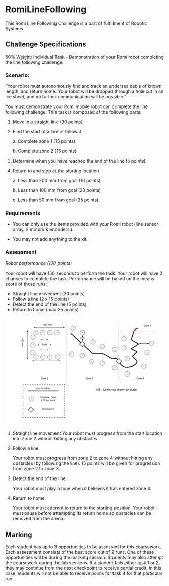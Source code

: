 # RomiLineFollowing
This Romi Line Following Challenge is a part of fulfillment of Robotic Systems

## Challenge Specifications
50% Weight: Individual Task - Demonstration of your Romi robot completing the line following challenge.

### Scenario:

“Your robot must autonomously find and track an undersea cable of known length, and return home. Your robot will be dropped through a hole cut in an ice sheet, and no further communication will be possible.”

You must demonstrate your Romi mobile robot can complete the line following challenge. This task is composed of the following parts:

1. Move in a straight line (30 points)

2. Find the start of a line of follow it

    a. Complete zone 1 (15 points)

    b. Complete zone 2 (15 points)

3. Determine when you have reached the end of the line (5 points)

4. Return to and stop at the starting location

    a. Less than 200 mm from goal (10 points)

    b. Less than 100 mm from goal (20 points)

    c. Less than 50 mm from goal (35 points)

### Requirements

- You can only use the items provided with your Romi robot (line sensor array, 2 motors & encoders,).

- You may not add anything to the kit. 

### Assessment

*Robot performance (100 points)*

Your robot will have 150 seconds to perform the task. Your robot will have 3 chances to complete the task. Performance will be based on the means score of these runs:

- Straight line movement (30 points)
- Follow a line (2 x 15 points)
- Detect the end of the line (5 points)
- Return to home (max 35 points) 

![alt text](https://github.com/ShawnBei/RomiLineFollowing/blob/master/ChallengeMap.png)

1. Straight line movement
    Your robot must progress from the start location into Zone 2 without hitting any obstacles

2. Follow a line

    Your robot must progress from zone 2 to zone 4 without hitting any obstacles (by following the line). 15 points will be given for progression from zone 2 to zone 3.

3. Detect the end of the line

    Your robot must play a tone when it believes it has entered zone 4.

4. Return to home

    Your robot must attempt to return to the starting position. Your robot must pause before attempting its return home so obstacles can be removed from the arena.

## Marking

Each student has up to 3 opportunities to be assessed for this coursework. Each assessment consists of the best score out of 2 runs. One of these opportunities will be during the marking session. Students may also attempt the coursework during the lab sessions. If a student fails either task 1 or 2, they may continue from the next checkpoint to receive partial credit. In this case, students will not be able to receive points for task 4 for that particular run.
